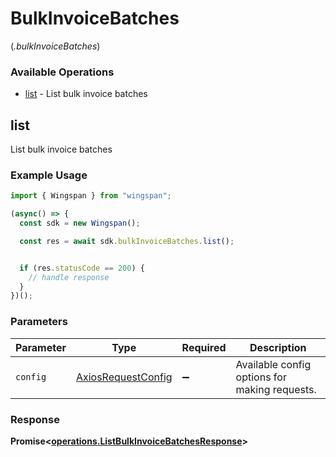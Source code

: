 # BulkInvoiceBatches
(*.bulkInvoiceBatches*)

### Available Operations

* [list](#list) - List bulk invoice batches

## list

List bulk invoice batches

### Example Usage

```typescript
import { Wingspan } from "wingspan";

(async() => {
  const sdk = new Wingspan();

  const res = await sdk.bulkInvoiceBatches.list();


  if (res.statusCode == 200) {
    // handle response
  }
})();
```

### Parameters

| Parameter                                                    | Type                                                         | Required                                                     | Description                                                  |
| ------------------------------------------------------------ | ------------------------------------------------------------ | ------------------------------------------------------------ | ------------------------------------------------------------ |
| `config`                                                     | [AxiosRequestConfig](https://axios-http.com/docs/req_config) | :heavy_minus_sign:                                           | Available config options for making requests.                |


### Response

**Promise<[operations.ListBulkInvoiceBatchesResponse](../../models/operations/listbulkinvoicebatchesresponse.md)>**

